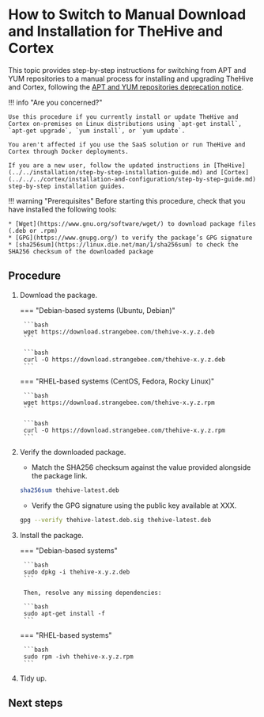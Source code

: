 # How to Switch to Manual Download and Installation for TheHive and Cortex

This topic provides step-by-step instructions for switching from APT and YUM repositories to a manual process for installing and upgrading TheHive and Cortex, following the [APT and YUM repositories deprecation notice](apt-yum-deprecation-notice.md).

!!! info "Are you concerned?"
    
    Use this procedure if you currently install or update TheHive and Cortex on-premises on Linux distributions using `apt-get install`, `apt-get upgrade`, `yum install`, or `yum update`.

    You aren't affected if you use the SaaS solution or run TheHive and Cortex through Docker deployments.

    If you are a new user, follow the updated instructions in [TheHive](../../installation/step-by-step-installation-guide.md) and [Cortex](../../../cortex/installation-and-configuration/step-by-step-guide.md) step-by-step installation guides.

!!! warning "Prerequisites"
    Before starting this procedure, check that you have installed the following tools:

    * [Wget](https://www.gnu.org/software/wget/) to download package files (.deb or .rpm)
    * [GPG](https://www.gnupg.org/) to verify the package’s GPG signature
    * [sha256sum](https://linux.die.net/man/1/sha256sum) to check the SHA256 checksum of the downloaded package

<h2>Procedure</h2>

1. Download the package.

    === "Debian-based systems (Ubuntu, Debian)"

        ```bash
        wget https://download.strangebee.com/thehive-x.y.z.deb
        ```

        ```bash
        curl -O https://download.strangebee.com/thehive-x.y.z.deb
        ```

    === "RHEL-based systems (CentOS, Fedora, Rocky Linux)"

        ```bash
        wget https://download.strangebee.com/thehive-x.y.z.rpm
        ```

        ```bash
        curl -O https://download.strangebee.com/thehive-x.y.z.rpm
        ```

2. Verify the downloaded package.

    * Match the SHA256 checksum against the value provided alongside the package link.

    ```bash
    sha256sum thehive-latest.deb
    ```

    * Verify the GPG signature using the public key available at XXX.

    ```bash
    gpg --verify thehive-latest.deb.sig thehive-latest.deb
    ```

3. Install the package.

    === "Debian-based systems"

        ```bash
        sudo dpkg -i thehive-x.y.z.deb
        ```

        Then, resolve any missing dependencies:

        ```bash
        sudo apt-get install -f
        ```

    === "RHEL-based systems"

        ```bash
        sudo rpm -ivh thehive-x.y.z.rpm
        ```

4. Tidy up.

<h2>Next steps</h2>